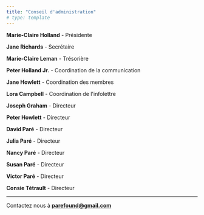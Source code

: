 ```yaml
---
title: "Conseil d'administration"
# type: template
---
```

**Marie-Claire Holland** - Présidente

**Jane Richards** - Secrétaire

**Marie-Claire Leman** - Trésorière

**Peter Holland Jr.** - Coordination de la communication

**Jane Howlett** - Coordination des membres

**Lora Campbell** - Coordination de l'infolettre

**Joseph Graham** - Directeur

**Peter Howlett** - Directeur

**David Paré** - Directeur

**Julia Paré** - Directeur

**Nancy Paré** - Directeur

**Susan Paré** - Directeur

**Victor Paré** - Directeur

**Consie Tétrault** - Directeur

---

Contactez nous à **parefound@gmail.com**

